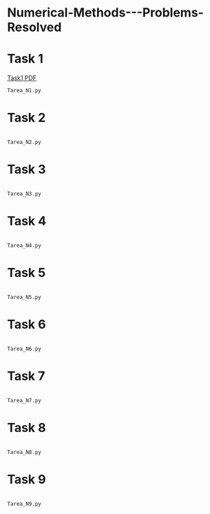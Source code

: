 # Numerical-Methods---Problems-Resolved

# Task 1



[Task1 PDF](Introduccion.pdf) 


```
Tarea_N1.py
```

# Task 2

![]() 


```
Tarea_N2.py
```


# Task 3

![]() 


```
Tarea_N3.py
```


# Task 4

![]() 


```
Tarea_N4.py
```


# Task 5

![]() 


```
Tarea_N5.py
```


# Task 6

![]() 


```
Tarea_N6.py
```


# Task 7

![]() 

```
Tarea_N7.py
```


# Task 8

![]() 


```
Tarea_N8.py
```


# Task 9

![]() 


```
Tarea_N9.py
```



